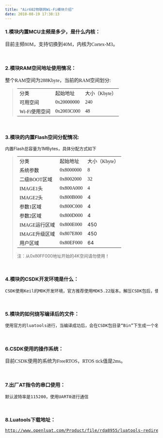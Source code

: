 ```yaml
---
title: "Air602物联网Wi-Fi模块介绍"
date: 2018-08-19 17:38:13
---
```


<h3><font>1.模块内置MCU主频是多少，是什么内核：</font></h3>

<pre><span style="font-size:12pt;font-family:'宋体';">目前</span><span style="font-size:12pt;font-family:'宋体';">主频</span><span style="font-size:12pt;font-family:'Times New Roman';">80M</span><span style="font-size:12pt;font-family:'宋体';">，支持切换到</span><span style="font-size:12pt;font-family:'Times New Roman';">40M，内核为Cortex-M3</span><span style="font-size:12pt;font-family:'宋体';">。</span></pre>

<p><span style="font-size:12pt;font-family:'宋体';"><br /></span></p>

<h3>2.模块RAM空间地址使用情况：</h3>

<p><span style="font-size:12pt;font-family:'宋体';">整个</span><span style="font-size:12pt;font-family:'Times New Roman';">RAM</span><span style="font-size:12pt;font-family:'宋体';">空间为</span><span style="font-size:12pt;font-family:'Times New Roman';">288Kbyte</span><span style="font-size:12pt;font-family:'宋体';">，当前的</span><span style="font-size:12pt;font-family:'Times New Roman';">RAM</span><span style="font-size:12pt;font-family:'宋体';">空间划分:</span><br /></p>

<blockquote><table class="table table-bordered"><tr><td><span style="font-family:'宋体';font-size:16px;text-align:justify;">分类</span><br /></td><td><span style="font-family:'宋体';font-size:16px;text-align:justify;">起始地址</span><br /></td><td><span style="font-size:16px;text-align:justify;font-family:'宋体';">大小（</span><span style="font-family:'Times New Roman';font-size:16px;text-align:justify;">Kbyte</span><span style="font-size:16px;text-align:justify;font-family:'宋体';">）</span><br /></td></tr><tr><td><span style="font-family:'宋体';font-size:16px;text-align:justify;">可用空间</span><br /></td><td><span style="font-family:'Times New Roman';font-size:16px;text-align:justify;">0x20000000</span><br /></td><td><span style="font-family:'Times New Roman';font-size:16px;text-align:justify;">240</span><br /></td></tr><tr><td><span style="font-family:'Times New Roman';font-size:16px;text-align:justify;">Wi-Fi</span><span style="font-size:16px;text-align:justify;font-family:'宋体';">使用空间</span><br /></td><td><span style="font-family:'Times New Roman';font-size:16px;text-align:justify;">0x2003C000</span><br /></td><td><span style="font-family:'Times New Roman';font-size:16px;text-align:justify;">48</span></td></tr></table></blockquote>

<p><br /></p>

<h3>3.模块的内置Flash空间分配情况:</h3>

<p>内置Flash总容量为1MBytes，具体分配方式如下</p>

<blockquote><table class="table table-bordered"><tr><td><span style="font-size:12pt;font-family:'宋体';">分类</span><br /></td><td><span style="font-size:12pt;font-family:'宋体';">起始地址</span><br /></td><td><span style="font-size:12pt;font-family:'宋体';">大小（</span><span style="font-size:12pt;font-family:'Times New Roman';">Kbyte</span><span style="font-size:12pt;font-family:'宋体';">）</span><br /></td></tr><tr><td><span style="font-size:12pt;font-family:'宋体';">系统参数</span><br /></td><td><span style="font-size:12pt;font-family:'Times New Roman';">0x8000000</span><br /></td><td><span style="font-size:12pt;font-family:'Times New Roman';">8</span><br /></td></tr><tr><td><span style="font-size:12pt;font-family:'宋体';">二级</span><span style="font-size:12pt;font-family:'Times New Roman';">BOOT</span><span style="font-size:12pt;font-family:'宋体';">区域</span><br /></td><td><span style="font-size:12pt;font-family:'Times New Roman';">0x8002000</span><br /></td><td><span style="font-size:12pt;font-family:'Times New Roman';">32</span><br /></td></tr><tr><td><span style="font-size:12pt;font-family:'Times New Roman';">IMAGE1</span><span style="font-size:12pt;font-family:'宋体';">头</span><br /></td><td><span style="font-size:12pt;font-family:'Times New Roman';">0x800A000</span><br /></td><td><span style="font-size:12pt;font-family:'Times New Roman';">4</span><br /></td></tr><tr><td><span style="font-size:12pt;font-family:'Times New Roman';">IMAGE2</span><span style="font-size:12pt;font-family:'宋体';">头</span><br /></td><td><span style="font-size:12pt;font-family:'Times New Roman';">0x800B000</span><br /></td><td>4</td></tr><tr><td><span style="font-size:12pt;font-family:'宋体';">参数</span><span style="font-size:12pt;font-family:'Times New Roman';">1</span><span style="font-size:12pt;font-family:'宋体';">区域</span><br /></td><td><span style="font-size:12pt;font-family:'Times New Roman';">0x800C000</span><br /></td><td>4</td></tr><tr><td><span style="font-size:12pt;font-family:'宋体';">参数</span><span style="font-size:12pt;font-family:'Times New Roman';">2</span><span style="font-size:12pt;font-family:'宋体';">区域</span><br /></td><td><span style="font-size:12pt;font-family:'Times New Roman';">0x800D000</span><br /></td><td>4</td></tr><tr><td><span style="font-size:12pt;font-family:'Times New Roman';">IMAGE</span><span style="font-size:12pt;font-family:'宋体';">运行区域</span><br /></td><td><span style="font-size:12pt;font-family:'Times New Roman';">0x800E000</span><br /></td><td>450</td></tr><tr><td><span style="font-size:12pt;font-family:'Times New Roman';">IMAGE</span><span style="font-size:12pt;font-family:'宋体';">升级区域</span><br /></td><td><span style="font-size:12pt;font-family:'Times New Roman';">0x807E800</span><br /></td><td>450</td></tr><tr><td><span style="font-size:12pt;font-family:'宋体';">用户区域</span><br /></td><td><span style="font-size:12pt;font-family:'Times New Roman';">0x80EF000</span><br /></td><td>64</td></tr></table><font>注：从</font>0x<span style="font-family:'Times New Roman';font-size:16px;">80</span>FF000地址开始的4K空间请勿使用！</blockquote>



<p><br /></p>

<h3>4.模块的CSDK开发环境是什么：</h3>

<pre>CSDK使用Keil的MDK开发环境，官方推荐使用MDK5.22版本。解压CSDK包后，使用MDK打开CSDK的目录下的工程文件“Tools/Keil/Project/WM_W600.uvproj”，点击MDK菜单Project-&gt;build target完成编译。</pre>

<p><br /></p>

<h3>5.模块的如何烧写编译后的文件：</h3>

<pre>使用官方的luatools进行，当编译成功后，会在CSDK包目录“Bin”下生成一个名为“WM_W600_SEC.img”的img文件，使用这个文件烧写成功后，重启模块即可运行用户自己的代码。烧写通过串口uart0烧写，开发板上的位置为usb转串口。</pre>

<p><span style="font-size:12pt;font-family:'宋体';"><br /></span></p>

<h3>6.CSDK使用的操作系统：</h3>

<pre><span style="font-size:12pt;font-family:'宋体';">目前C</span><span style="font-size:12pt;font-family:'Times New Roman';">SDK使用的</span><span style="font-size:12pt;font-family:'宋体';">系统为FreeRTOS，</span><span style="font-size:12pt;font-family:'Times New Roman';">RTOS tick</span><span style="font-size:12pt;font-family:'宋体';">值是</span><span style="font-size:12pt;font-family:'Times New Roman';">2ms</span><span style="font-size:12pt;font-family:'宋体';">。</span></pre>

<p><span style="font-size:12pt;font-family:'宋体';"><br /></span></p>

<h3>7.出厂AT指令的串口使用：</h3>

<pre>默认波特率是115200，使用UART0进行通信</pre>

<p><br /></p>

<h3>8.Luatools下载地址：</h3>

<pre><a href="http://www.openluat.com/Product/file/rda8955/luatools-redirect.html">http://www.openluat.com/Product/file/rda8955/luatools-redirect.html</a></pre>

<h3><span style="color:rgb(51,51,51);font-size:14px;font-family:inherit;"><br /></span></h3>

<p><br /></p>
